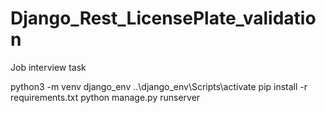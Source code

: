 # Django_Rest_LicensePlate_validation
Job interview task


python3 -m venv django_env
..\django_env\Scripts\activate
pip install -r requirements.txt
python manage.py runserver
